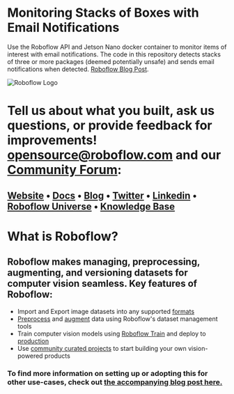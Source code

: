 # Monitoring Stacks of Boxes with Email Notifications
Use the Roboflow API and Jetson Nano docker container to monitor items of interest with email notifications. The code in this repository detects 
stacks of three or more packages (deemed potentially unsafe) and sends email notifications when detected. [Roboflow Blog Post](https://blog.roboflow.com/object-detection-jetson-nano-python/).

![Roboflow Logo](https://camo.githubusercontent.com/b9468c9d506b644007e50189fd2aa5d5f158b992bb21569222fe3967e608c467/68747470733a2f2f692e696d6775722e636f6d2f6c58436f5674352e706e67)

# Tell us about what you built, ask us questions, or provide feedback for improvements! opensource@roboflow.com and our [Community Forum](https://discuss.roboflow.com):
## [Website](https://docs.roboflow.com/python) • [Docs](https://docs.roboflow.com) • [Blog](https://blog.roboflow.com) • [Twitter](https://twitter.com/roboflow) • [Linkedin](https://www.linkedin.com/company/roboflow-ai) • [Roboflow Universe](https://universe.roboflow.com) • [Knowledge Base](https://help.roboflow.com)

# What is Roboflow?
## **Roboflow** makes managing, preprocessing, augmenting, and versioning datasets for computer vision seamless. Key features of Roboflow:

- Import and Export image datasets into any supported [formats](https://roboflow.com/formats)
- [Preprocess](https://docs.roboflow.com/image-transformations/image-preprocessing)
  and [augment](https://docs.roboflow.com/image-transformations/image-augmentation) data using Roboflow's dataset
  management tools
- Train computer vision models using [Roboflow Train](https://docs.roboflow.com/train) and deploy
  to [production](https://docs.roboflow.com/inference)
- Use [community curated projects](https://universe.roboflow.com/) to start building your own vision-powered products

### To find more information on setting up or adopting this for other use-cases, check out [the accompanying blog post here.](https://blog.roboflow.com/object-detection-jetson-nano-python/)
